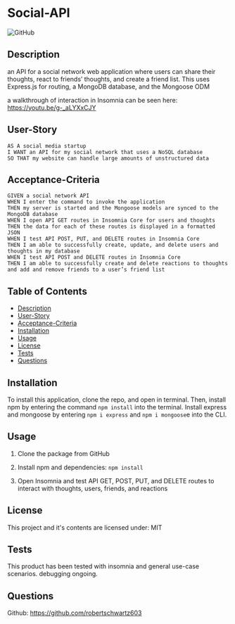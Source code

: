 # Social-API

![GitHub](https://img.shields.io/github/license/robertschwartz603/Social-API)

## Description
an API for a social network web application where users can share their thoughts, react to friends’ thoughts, and create a friend list. This uses Express.js for routing, a MongoDB database, and the Mongoose ODM

a walkthrough of interaction in Insomnia can be seen here: https://youtu.be/g-_aLYXxCJY

## User-Story
```
AS A social media startup
I WANT an API for my social network that uses a NoSQL database
SO THAT my website can handle large amounts of unstructured data
```

## Acceptance-Criteria
```
GIVEN a social network API
WHEN I enter the command to invoke the application
THEN my server is started and the Mongoose models are synced to the MongoDB database
WHEN I open API GET routes in Insomnia Core for users and thoughts
THEN the data for each of these routes is displayed in a formatted JSON
WHEN I test API POST, PUT, and DELETE routes in Insomnia Core
THEN I am able to successfully create, update, and delete users and thoughts in my database
WHEN I test API POST and DELETE routes in Insomnia Core
THEN I am able to successfully create and delete reactions to thoughts and add and remove friends to a user’s friend list

```

## Table of Contents
- [Description](#description)
- [User-Story](#User-Story)
- [Acceptance-Criteria](#Acceptance-Criteria)
- [Installation](#installation)
- [Usage](#usage)
- [License](#license)
- [Tests](#tests)
- [Questions](#questions)

## Installation

To install this application, clone the repo, and open in terminal. Then, install npm by entering the command ```npm install``` into the terminal.  Install express and mongoose by entering ```npm i express``` and ```npm i mongoose```e into the CLI.


## Usage
1. Clone the package from GitHub

2. Install npm and dependencies: ```npm install```

3. Open Insomnia and test API GET, POST, PUT, and DELETE routes to interact with thoughts, users, friends, and reactions

## License
This project and it's contents are licensed under: MIT

## Tests
This product has been tested with insomnia and general use-case scenarios. debugging ongoing.

## Questions

Github: https://github.com/robertschwartz603
